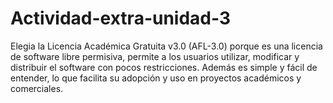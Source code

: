 # Actividad-extra-unidad-3
Elegia la Licencia Académica Gratuita v3.0 (AFL-3.0) porque es una licencia de software libre permisiva, permite a los usuarios utilizar, modificar y distribuir el software con pocos restricciones. Además  es simple y fácil de entender, lo que facilita su adopción y uso en proyectos académicos y comerciales. 
